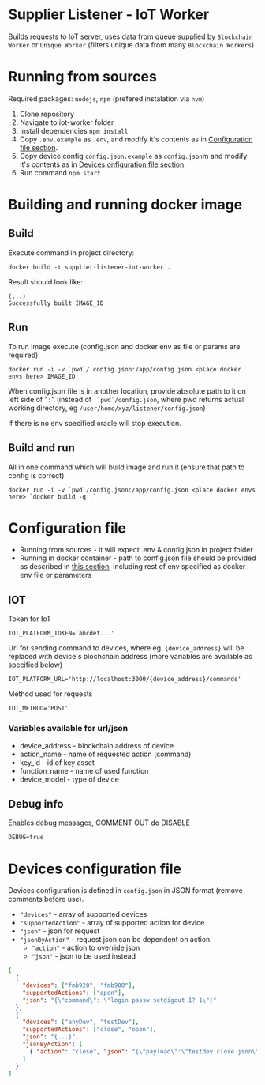 # Supplier Listener - IoT Worker

Builds requests to IoT server, uses data from queue supplied by `Blockchain Worker` or `Unique Worker` (filters unique data from many `Blockchain Workers`)

# Running from sources

Required packages: `nodejs`, `npm` (prefered instalation via `nvm`)

1. Clone repository
2. Navigate to iot-worker folder
3. Install dependencies `npm install`
4. Copy `.env.example` as `.env`, and modify it's contents as in [Configuration file section](#configuration-file).
5. Copy device config `config.json.example` as `config.json`m and modify it's contents as in [Devices onfiguration file section](#devices-configuration-file).
6. Run command `npm start`

# Building and running docker image

## Build

Execute command in project directory:

```
docker build -t supplier-listener-iot-worker .
```

Result should look like:

```
(...)
Successfully built IMAGE_ID
```

## Run

To run image execute (config.json and docker env as file or params are required):

```
docker run -i -v `pwd`/.config.json:/app/config.json <place docker envs here> IMAGE_ID
```

When config.json file is in another location, provide absolute path to it on left side of "`:`" (instead of `` `pwd`/config.json``, where pwd returns actual working directory, eg `/user/home/xyz/listener/config.json`)

If there is no env specified oracle will stop execution.

## Build and run

All in one command which will build image and run it (ensure that path to config is correct)

```
docker run -i -v `pwd`/config.json:/app/config.json <place docker envs here> `docker build -q .`
```

# Configuration file

- Running from sources - it will expect .env & config.json in project folder
- Running in docker container - path to config.json file should be provided as described in [this section](Building-and-running-docker-image), including rest of env specified as docker env file or parameters

## IOT

Token for IoT

```
IOT_PLATFORM_TOKEN='abcdef...'
```

Url for sending command to devices, where eg. `{device_address}` will be replaced with device's blochchain address (more variables are available as specified below)

```
IOT_PLATFORM_URL='http://localhost:3000/{device_address}/commands'
```

<!-- JSON payload for device command

```
OPEN_JSON='{"action","{action_name}"}'
``` -->

Method used for requests

```
IOT_METHOD='POST'
```

### Variables available for url/json

- device_address - blockchain address of device
- action_name - name of requested action (command)
- key_id - id of key asset
- function_name - name of used function
- device_model - type of device

## Debug info

Enables debug messages, COMMENT OUT do DISABLE

```
DEBUG=true
```

# Devices configuration file

Devices configuration is defined in `config.json` in JSON format (remove comments before use).

- `"devices"` - array of supported devices
- `"supportedAction"` - array of supported action for device
- `"json"` - json for request
- `"jsonByAction"` - request json can be dependent on action
  - `"action"` - action to override json
  - `"json"` - json to be used instead

```json
[
  {
    "devices": ["fmb920", "fmb900"],
    "supportedActions": ["open"],
    "json": "{\"command\": \"login passw setdigout 1? 1\"}"
  },
  {
    "devices": ["anyDev", "testDev"],
    "supportedActions": ["close", "open"],
    "json": "{...}",
    "jsonByAction": [
      { "action": "close", "json": "{\"payload\":\"testdev close json\"}" }
    ]
  }
]
```
